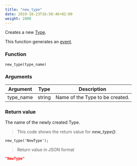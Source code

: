 ```yaml
---
title: "new_type"
date: 2019-10-23T16:58:46+02:00
weight: 2800
---
```


Creates a new [Type](../../data-types/type).

This function generates an [event](../../events).

### Function

`new_type(type_name)`

### Arguments

Argument | Type | Description
-------- | ---- | -----------
type_name | string | Name of the Type to be created.

### Return value

The name of the newly created Type.

> This code shows the return value for ***new_type()***:

```thingsdb,json_response
new_type('NewType');
```

> Return value in JSON format

```json
"NewType"
```
